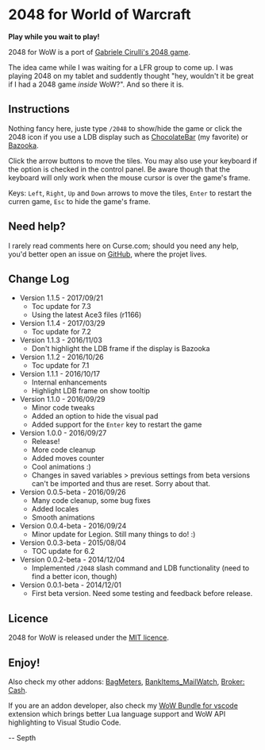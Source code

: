 # 2048 for World of Warcraft

**Play while you wait to play!**

2048 for WoW is a port of [Gabriele Cirulli's 2048 game](http://gabrielecirulli.github.io/2048/).

The idea came while I was waiting for a LFR group to come up. I was playing 2048 on my tablet and suddently thought "hey, wouldn't it be great if I had a 2048 game *inside* WoW?". And so there it is.


## Instructions

Nothing fancy here, juste type `/2048` to show/hide the game or click the 2048 icon if you use a LDB display such as [ChocolateBar](https://mods.curse.com/addons/wow/chocolatebar) (my favorite) or [Bazooka](https://mods.curse.com/addons/wow/bazooka).

Click the arrow buttons to move the tiles. You may also use your keyboard if the option is checked in the control panel. Be aware though that the keyboard will only work when the mouse cursor is over the game's frame.

Keys: `Left`, `Right`, `Up` and `Down` arrows to move the tiles, `Enter` to restart the curren game, `Esc` to hide the game's frame.


## Need help?

I rarely read comments here on Curse.com; should you need any help, you'd better open an issue on [GitHub](https://github.com/Septh/WoW-2048 "GitHub repository"), where the projet lives.


## Change Log

* Version 1.1.5 - 2017/09/21
	* Toc update for 7.3
	* Using the latest Ace3 files (r1166)
* Version 1.1.4 - 2017/03/29
	* Toc update for 7.2
* Version 1.1.3 - 2016/11/03
	* Don't highlight the LDB frame if the display is Bazooka
* Version 1.1.2 - 2016/10/26
	* Toc update for 7.1
* Version 1.1.1 - 2016/10/17
	* Internal enhancements
	* Highlight LDB frame on show tooltip
* Version 1.1.0 - 2016/09/29
	* Minor code tweaks
	* Added an option to hide the visual pad
	* Added support for the `Enter` key to restart the game
* Version 1.0.0 - 2016/09/27
	* Release!
	* More code cleanup
	* Added moves counter
	* Cool animations :)
	* Changes in saved variables > previous settings from beta versions can't be imported and thus are reset. Sorry about that.
* Version 0.0.5-beta - 2016/09/26
	* Many code cleanup, some bug fixes
	* Added locales
	* Smooth animations
* Version 0.0.4-beta - 2016/09/24
	* Minor update for Legion. Still many things to do! :)
* Version 0.0.3-beta - 2015/08/04
	* TOC update for 6.2
* Version 0.0.2-beta - 2014/12/04
	* Implemented `/2048` slash command and LDB functionality (need to find a better icon, though)
* Version 0.0.1-beta - 2014/12/01
	* First beta version. Need some testing and feedback before release.


## Licence

2048 for WoW is released under the [MIT licence](https://opensource.org/licenses/MIT).


## Enjoy!

Also check my other addons: [BagMeters](https://www.curse.com/addons/wow/bagmeters), [BankItems_MailWatch](https://www.curse.com/addons/wow/bankitems_mailwatch), [Broker: Cash](https://www.curse.com/addons/wow/broker_cash).

If you are an addon developer, also check my [WoW Bundle for vscode](https://marketplace.visualstudio.com/items?itemName=Septh.wow-bundle) extension which brings better Lua language support and WoW API highlighting to Visual Studio Code.

-- Septh
